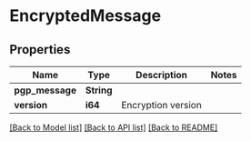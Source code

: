 # EncryptedMessage

## Properties

Name | Type | Description | Notes
------------ | ------------- | ------------- | -------------
**pgp_message** | **String** |  | 
**version** | **i64** | Encryption version | 

[[Back to Model list]](../README.md#documentation-for-models) [[Back to API list]](../README.md#documentation-for-api-endpoints) [[Back to README]](../README.md)



